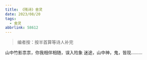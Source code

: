 ```yaml
---
title: 《残诗》舍灵
date: 2023/08/20
tags:
  - 舍灵
abbrlink: 58612
---
```

> 编者按：按半首算等诗人补完

山中竹影祟祟，你我相伴相随，误入险象
迷途，山中神，鬼，皆现………

